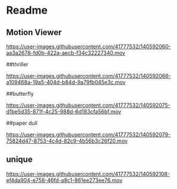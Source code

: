 # Readme

## Motion Viewer

https://user-images.githubusercontent.com/41777532/140592060-aa3a2678-fd0b-422a-aecb-f34c32227340.mov

##thriller

https://user-images.githubusercontent.com/41777532/140592066-a109468a-19a5-404d-b84d-9a79fb045e3c.mov

##butterfly

https://user-images.githubusercontent.com/41777532/140592075-d1be5d35-871f-4c25-988d-6d183cfa56bf.mov

##paper dull

https://user-images.githubusercontent.com/41777532/140592079-75824d47-8753-4c4d-82c9-4b56b3c26f20.mov

## unique

https://user-images.githubusercontent.com/41777532/140592108-ef4da904-e758-46fd-a8c1-861ee273ee76.mov
